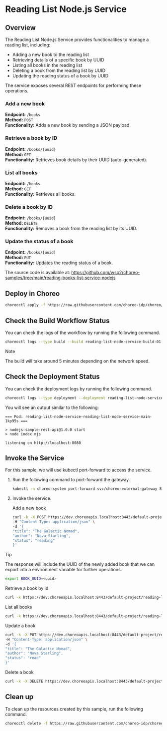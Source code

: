 # Reading List Node.js Service

## Overview

The Reading List Node.js Service provides functionalities to manage a reading list, including:

- Adding a new book to the reading list
- Retrieving details of a specific book by UUID
- Listing all books in the reading list
- Deleting a book from the reading list by UUID
- Updating the reading status of a book by UUID

The service exposes several REST endpoints for performing these operations.

### Add a new book

**Endpoint:** `/books`  
**Method:** `POST`  
**Functionality:** Adds a new book by sending a JSON payload.

### Retrieve a book by ID

**Endpoint:** `/books/{uuid}`  
**Method:** `GET`  
**Functionality:** Retrieves book details by their UUID (auto-generated).

### List all books

**Endpoint:** `/books`  
**Method:** `GET`  
**Functionality:** Retrieves all books.

### Delete a book by ID

**Endpoint:** `/books/{uuid}`  
**Method:** `DELETE`  
**Functionality:** Removes a book from the reading list by its UUID.

### Update the status of a book

**Endpoint:** `/books/{uuid]`  
**Method:** `PUT`  
**Functionality:** Updates the reading status of a book.

The source code is available at:
https://github.com/wso2/choreo-samples/tree/main/reading-books-list-service-nodejs

## Deploy in Choreo

```bash
choreoctl apply -f https://raw.githubusercontent.com/choreo-idp/choreo/main/samples/deploying-applications/languages/node-js/reading-list-service.yaml
``` 

## Check the Build Workflow Status

You can check the logs of the workflow by running the following command.

```bash
choreoctl logs --type build --build reading-list-node-service-build-01 --organization default-org --project default-project --component reading-list-node-service
```

> [!NOTE]
> The build will take around 5 minutes depending on the network speed.

## Check the Deployment Status

You can check the deployment logs by running the following command.

```bash
choreoctl logs --type deployment --deployment reading-list-node-service-development-deployment-01 --organization default-org --project default-project --component reading-list-node-service
```

You will see an output similar to the following:

```
=== Pod: reading-list-node-service-reading-list-node-service-main-1kp95s ===

> nodejs-sample-rest-api@1.0.0 start
> node index.mjs

listening on http://localhost:8080
```

## Invoke the Service

For this sample, we will use kubectl port-forward to access the service.

1. Run the following command to port-forward the gateway.

    ```bash
    kubectl -n choreo-system port-forward svc/choreo-external-gateway 8443:443
    ```

2. Invoke the service.

   Add a new book
   ```bash
   curl -k -X POST https://dev.choreoapis.localhost:8443/default-project/reading-list-node-service/reading-list/books \
   -H "Content-Type: application/json" \
   -d '{
   "title": "The Galactic Nomad",
   "author": "Nova Starling",
   "status": "reading"
   }'
   ```

> [!TIP]
> The response will include the UUID of the newly added book that we can
> export into a environment variable for further operations.
> ```bash
> export BOOK_UUID=<uuid>
> ```

   Retrieve a book by id
   ```bash
   curl -k https://dev.choreoapis.localhost:8443/default-project/reading-list-node-service/reading-list/books/${BOOK_UUID}
   ```

   List all books
   ```bash
   curl -k https://dev.choreoapis.localhost:8443/default-project/reading-list-node-service/reading-list/books
   ```

   Update a book
   ```bash
   curl -k -X PUT https://dev.choreoapis.localhost:8443/default-project/reading-list-node-service/reading-list/books/${BOOK_UUID} \
   -H "Content-Type: application/json" \
   -d '{
   "title": "The Galactic Nomad",
   "author": "Nova Starling",
   "status": "read"
   }'
   ```

   Delete a book
   ```bash
   curl -k -X DELETE https://dev.choreoapis.localhost:8443/default-project/reading-list-node-service/reading-list/books/${BOOK_UUID}
   ```

## Clean up

To clean up the resources created by this sample, run the following command.

```bash
choreoctl delete -f https://raw.githubusercontent.com/choreo-idp/choreo/main/samples/deploying-applications/languages/node-js/reading-list-service.yaml
```
